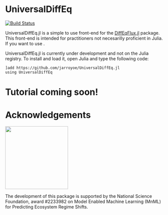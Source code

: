 # UniversalDiffEq

[![Build Status](https://github.com/jarroyoe/UniversalDiffEq.jl/actions/workflows/CI.yml/badge.svg?branch=main)](https://github.com/jarroyoe/UniversalDiffEq.jl/actions/workflows/CI.yml?query=branch%3Amain)

UniversalDiffEq.jl is a simple to use front-end for the [DiffEqFlux.jl](https://github.com/SciML/DiffEqFlux.jl) package. This front-end is intended for practitioners not necesarilly proficient in Julia. If you want to use .

UniversalDiffEq.jl is currently under development and not on the Julia registry. To install and load it, open Julia and type the following code:

```
]add https://github.com/jarroyoe/UniversalDiffEq.jl
using UniversalDiffEq
```

# Tutorial coming soon!

# Acknowledgements
<img src="https://www.nsf.gov/policies/images/NSF_Official_logo_High_Res_1200ppi.png" width="200">

The development of this package is supported by the National Science Foundation, award \#2233982 on Model Enabled Machine Learning (MnML) for Predicting Ecosystem Regime Shifts.